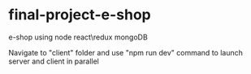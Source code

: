 # final-project-e-shop
e-shop using node react\redux mongoDB

Navigate to "client" folder and use "npm run dev" command to launch server and client in parallel